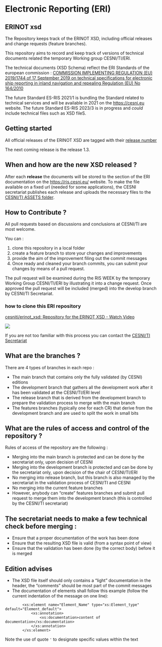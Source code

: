 # Electronic Reporting (ERI) 
## ERINOT xsd
The Repository keeps track of the ERINOT XSD, including official releases and change requests (feature branches).

This repository aims to record and keep track of versions of technical documents related the temporary Working group CESNI/TI/ERI.

The technical documents (XSD Schema) reflect the ERI Standards of the european commission : [COMMISSION IMPLEMENTING REGULATION (EU) 2019/1744 of 17 September 2019 on technical specifications for electronic ship reporting in inland navigation and repealing Regulation (EU) No 164/2010](https://eur-lex.europa.eu/legal-content/EN/TXT/HTML/?uri=CELEX:32019R1744&from=EN)

The future Standard ES-RIS 2021/1 is bundling the Standard related to technical services and will be available in 2021 on the https://cesni.eu website.
The future Standard ES-RIS 2023/3 is in progress and *could* include technical files such as XSD fileS.

## Getting started
All official releases of the ERINOT XSD are tagged with their [release number](https://github.com/cesniti/erinot_xsd/releases)

The next coming release is the release 1.3.

## When and how are the new XSD released ? 

After each **release** the documents will be stored to the section of the ERI documentation on the https://ris.cesni.eu/ website.
To make the file available on a fixed url (needed for some applications), the CESNI secretariat publishes each release and uploads the necessary files to the [CESNI/TI ASSETS folder](https//ris.cesni.eu/_assets/).

## How to Contribute ? 

All pull requests based on discussions and conclusions at CESNI/TI are most welcome.

You can : 
1. clone this repository in a local folder
2. create a feature branch to store your changes and improvements
3. provide the aim of the improvement filing out the commit messages
4. Once ready and cleaned your branch commits, you can submit your changes by means of a pull request. 

The pull request will be examined during the RIS WEEK by the temporary Working Group CESNI/TI/ERI by illustrating it into a change request.
Once approved the pull request will be included (merged) into the develop branch by CESNI/TI Secretariat.

### how to clone this ERI repository
<a href="https://www.loom.com/share/53be63c61701435591cc07608014d776">
    <p>cesniti/erinot_xsd: Repository for the ERINOT XSD - Watch Video</p>
    <img style="max-width:300px;" src="https://cdn.loom.com/sessions/thumbnails/53be63c61701435591cc07608014d776-with-play.gif">
  </a>

If you are not too familiar with this process you can contact the [CESNI/TI Secretariat](mailto:ti_cesni@cesni.eu)

## What are the branches ? 

There are 4 types of branches in each repo :
- The main branch that contains only the fully validated (by CESNI) editions
- The development branch that gathers all the development work after it has been validated at the CESNI/TI/ERI level
- The release branch that is derived from the development branch to prepare the validation process to merge with the main branch
- The features branches (typically one for each CR) that derive from the development branch and are used to split the work in small bits

## What are the rules of access and control of the repository ? 

Rules of access of the repository are the following : 
- Merging into the main branch is protected and can be done by the secretariat only, upon decision of CESNI
- Merging into the development branch is protected and can be done by the secretariat only, upon decision of the chair of CESNI/TI/ERI
- No merging into release branch, but this branch is also managed by the secretariat in the validation process of CESNI/TI and CESNI
- No merging into the current feature branches
- However, anybody can “create” features branches and submit pull request to merge them into the development branch (this is controlled by the CESNI/TI secretariat)

## The secretariat needs to make a few technical check before merging :
- Ensure that a proper documentation of the work has been done
- Ensure that the resulting XSD file is valid (from a syntax point of view)
- Ensure that the validation has been done (by the correct body) before it is merged

## Edition advises 
- The XSD file itself should only contains a “light” documentation in the header, the “comments” should be most part of the commit messages
- The documentation of elements shall follow this example (follow the current indentation of the message on one line):

```
		<xs:element name="Element_Name" type="xs:Element_type" default="Element_default">
			<xs:annotation>
				<xs:documentation>content of documentation</xs:documentation>
			</xs:annotation>
		</xs:element>
```
Note the use of quote `'` to designate specific values within the text 